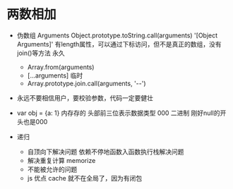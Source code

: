 # 两数相加

- 伪数组    Arguments
    Object.prototype.toString.call(arguments)   '[Object Arguments]'
    有length属性，可以通过下标访问，但不是真正的数组，没有join()等方法
    永久
    - Array.from(arguments)
    - [...arguments]
    临时
    - Array.prototype.join.call(arguments, '--')

- 永远不要相信用户，要校验参数，代码一定要健壮
- var obj = {a: 1}
    内存存的 头部前三位表示数据类型 000 二进制 刚好null的开头也是000

- 递归
    - 自顶向下解决问题
        依赖不停地函数入函数执行栈解决问题
    - 解决重复计算
        memorize
    - 不能被允许的问题
    - js 优点
        cache 就不在全局了，因为有闭包